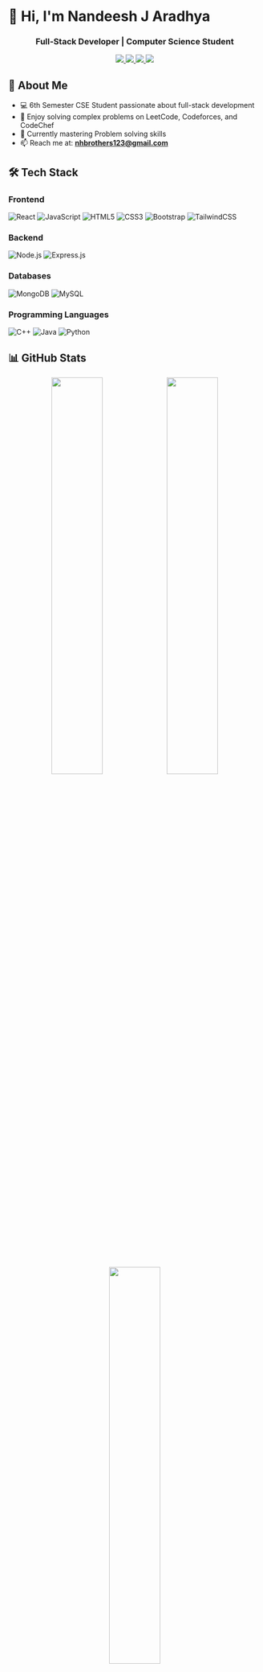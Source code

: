 # 👋 Hi, I'm Nandeesh J Aradhya

<h3 align="center">Full-Stack Developer | Computer Science Student </h3>

<p align="center">
  <a href="https://linkedin.com/in/nandeesh-nh" target="_blank">
    <img src="https://img.shields.io/badge/LinkedIn-0077B5?style=for-the-badge&logo=linkedin&logoColor=white"/>
  </a>
  <a href="https://leetcode.com/nandeesh_nh" target="_blank">
    <img src="https://img.shields.io/badge/-LeetCode-FFA116?style=for-the-badge&logo=LeetCode&logoColor=black"/>
  </a>
  <a href="https://codeforces.com/profile/nandeesh_nh" target="_blank">
    <img src="https://img.shields.io/badge/Codeforces-1F8ACB?style=for-the-badge&logo=codeforces&logoColor=white"/>
  </a>
  <a href="mailto:nhbrothers123@gmail.com">
    <img src="https://img.shields.io/badge/Gmail-D14836?style=for-the-badge&logo=gmail&logoColor=white"/>
  </a>
</p>

## 🚀 About Me

- 💻 6th Semester CSE Student passionate about full-stack development
- 🧠 Enjoy solving complex problems on LeetCode, Codeforces, and CodeChef
- 🌱 Currently mastering Problem solving skills
- 📫 Reach me at: **nhbrothers123@gmail.com**

## 🛠 Tech Stack

### Frontend
![React](https://img.shields.io/badge/React-20232A?style=for-the-badge&logo=react&logoColor=61DAFB)
![JavaScript](https://img.shields.io/badge/JavaScript-F7DF1E?style=for-the-badge&logo=javascript&logoColor=black)
![HTML5](https://img.shields.io/badge/HTML5-E34F26?style=for-the-badge&logo=html5&logoColor=white)
![CSS3](https://img.shields.io/badge/CSS3-1572B6?style=for-the-badge&logo=css3&logoColor=white)
![Bootstrap](https://img.shields.io/badge/Bootstrap-563D7C?style=for-the-badge&logo=bootstrap&logoColor=white)
![TailwindCSS](https://img.shields.io/badge/Tailwind_CSS-38B2AC?style=for-the-badge&logo=tailwind-css&logoColor=white)

### Backend
![Node.js](https://img.shields.io/badge/Node.js-339933?style=for-the-badge&logo=nodedotjs&logoColor=white)
![Express.js](https://img.shields.io/badge/Express.js-000000?style=for-the-badge&logo=express&logoColor=white)

### Databases
![MongoDB](https://img.shields.io/badge/MongoDB-4EA94B?style=for-the-badge&logo=mongodb&logoColor=white)
![MySQL](https://img.shields.io/badge/MySQL-005C84?style=for-the-badge&logo=mysql&logoColor=white)

### Programming Languages
![C++](https://img.shields.io/badge/C%2B%2B-00599C?style=for-the-badge&logo=c%2B%2B&logoColor=white)
![Java](https://img.shields.io/badge/Java-ED8B00?style=for-the-badge&logo=openjdk&logoColor=white)
![Python](https://img.shields.io/badge/Python-3776AB?style=for-the-badge&logo=python&logoColor=white)

## 📊 GitHub Stats

<p align="center">
  <img width="45%" src="https://github-readme-stats.vercel.app/api?username=Nandeesh-nh&show_icons=true&theme=radical" />
  <img width="45%" src="https://github-readme-streak-stats.herokuapp.com/?user=Nandeesh-nh&theme=radical&hide_border=false" />
</p>

<p align="center">
  <img width="45%" src="https://github-readme-stats.vercel.app/api/top-langs/?username=Nandeesh-nh&layout=compact&theme=radical" />
</p>

## 🏆 Coding Profiles

<p align="center">
  <a href="https://leetcode.com/nandeesh_nh/">
    <img src="https://img.shields.io/badge/dynamic/json?style=for-the-badge&labelColor=black&color=%23ffa116&label=LeetCode&query=solved&url=https%3A%2F%2Fleetcode-badge.vercel.app%2Fapi%2Fusers%2Fnandeesh_nh&logo=leetcode&logoColor=yellow"/>
  </a>
  <a href="https://www.codechef.com/users/nandeesh_nh">
    <img src="https://img.shields.io/badge/CodeChef-%23B92B27.svg?style=for-the-badge&logo=CodeChef&logoColor=white"/>
  </a>
  <a href="https://codeforces.com/profile/nandeesh_nh">
    <img src="https://img.shields.io/badge/Codeforces-1F8ACB?style=for-the-badge&logo=Codeforces&logoColor=white"/>
  </a>
</p>

<p align="center">
  <img src="https://komarev.com/ghpvc/?username=Nandeesh-nh&label=Profile%20views&color=0e75b6&style=flat" alt="Nandeesh-nh" /> 
</p>
